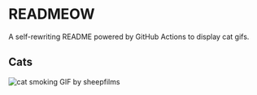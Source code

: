 # READMEOW

A self-rewriting README powered by GitHub Actions to display cat gifs.

## Cats

![cat smoking GIF by sheepfilms](https://media4.giphy.com/media/l0ExdMHUDKteztyfe/200.gif?cid=9acd02dat0fs2gabcx6ci78l9w8zovqxyh35h5czc3v4gk9k&ep=v1_gifs_search&rid=200.gif&ct=g)
